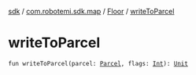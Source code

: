 [sdk](../../index.md) / [com.robotemi.sdk.map](../index.md) / [Floor](index.md) / [writeToParcel](./write-to-parcel.md)

# writeToParcel

`fun writeToParcel(parcel: `[`Parcel`](https://developer.android.com/reference/android/os/Parcel.html)`, flags: `[`Int`](https://kotlinlang.org/api/latest/jvm/stdlib/kotlin/-int/index.html)`): `[`Unit`](https://kotlinlang.org/api/latest/jvm/stdlib/kotlin/-unit/index.html)